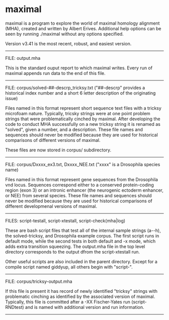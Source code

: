 # maximal
maximal is a program to explore the world of maximal homology alignment (MHA), created and written by Albert Erives. Additional help options can be seen by running ./maximal without any options specified.

Version v3.41 is the most recent, robust, and easiest version.
_______________________________________________
FILE: output.mha

This is the standard ouput report to which maximal writes. 
Every run of maximal appends run data to the end of this file.

_______________________________________________
FILE: corpus/solved-##-descrp_tricksy.txt ("##-descrp" provides a historical index number and a short 6 letter description of the originating issue)

Files named in this format represent short sequence text files with a tricksy microfoam nature. 
Typically, tricsky strings were at one point problem strings that were problematically cinched by maximal. 
After developing the code to conduct MHA successfully on a new tricksy string it is renamed as "solved", given a number, and a description. 
These file names and sequences should never be modified because they are used for historical comparisons of different versions of maximal. 

These files are now stored in corpus/ subdirectory.

_______________________________________________
FILE: corpus/Dxxxx_ex3.txt, Dxxxx_NEE.txt ("xxxx" is a Drosophila species name)

Files named in this format represent gene sequences from the Drosophila vnd locus. 
Sequences correspond either to a conserved protein-coding region (exon 3) or an intronic enhancer (the neurogenic ectoderm enhancer, or NEE) from several species. 
These file names and sequences should never be modified because they are used for historical comparisons of different developmenal versions of maximal. 

_______________________________________________
FILES: script-testall, script-xtestall, script-check(mha|log)

These are bash script files that test all of the internal sample strings (a--h), the solved-tricksy, and Drosophila example corpus. 
The first script runs in default mode, while the second tests in both default and -x mode, which adds extra transition squeezing. 
The output.mha file in the top level directory corresponds to the output dfrom the script-xtestall run.

Other useful scripts are also included in the parent directory. Except for a compile script named giddyup, all others begin with "script-".
_______________________________________________
FILE: corpus/tricksy-output.mha

If this file is present it has record of newly identified "tricksy" strings with problematic cinching as identified by the associated version of maximal. 
Typically, this file is committed after a -XX Fischer-Yates run (script-RNDtest) and is named with additional version and run information.
_______________________________________________
